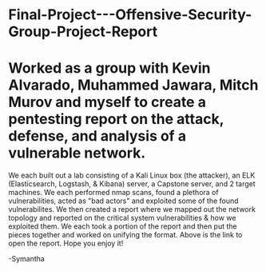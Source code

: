 # Final-Project---Offensive-Security-Group-Project-Report

# Worked as a group with Kevin Alvarado, Muhammed Jawara, Mitch Murov and myself to create a pentesting report on the attack, defense, and analysis of a vulnerable network.

We each built out a lab consisting of a Kali Linux box (the attacker), an ELK (Elasticsearch, Logstash, & Kibana) server, a Capstone server, and 2 target machines.  We each performed nmap scans, found a plethora of vulnerabilities, acted as "bad actors" and exploited some of the found vulnerabilites.  We then created a report where we mapped out the network topology and reported on the critical system vulnerabilities & how we exploited them.  We each took a portion of the report and then put the pieces together and worked on unifying the format.  Above is the link to open the report.  Hope you enjoy it!

-Symantha
